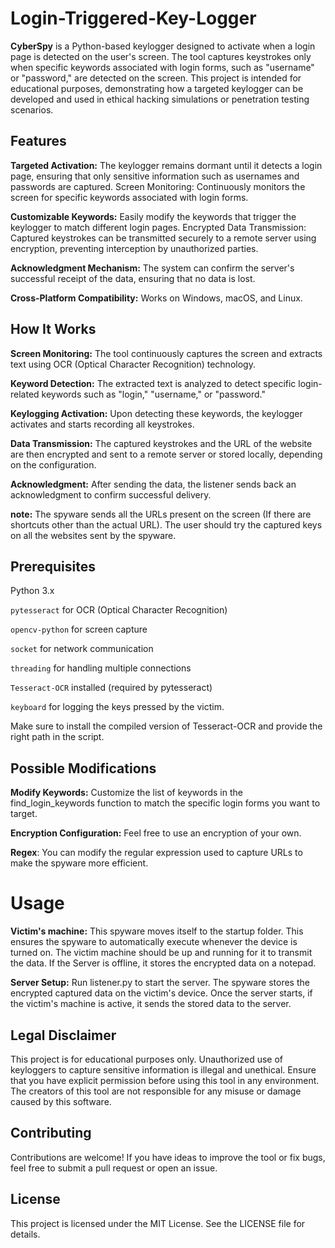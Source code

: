 # Login-Triggered-Key-Logger
**CyberSpy** is a Python-based keylogger designed to activate when a login page is detected on the user's screen. The tool captures keystrokes only when specific keywords associated with login forms, such as "username" or "password," are detected on the screen. This project is intended for educational purposes, demonstrating how a targeted keylogger can be developed and used in ethical hacking simulations or penetration testing scenarios.

## Features
**Targeted Activation:** The keylogger remains dormant until it detects a login page, ensuring that only sensitive information such as usernames and passwords are captured.
Screen Monitoring: Continuously monitors the screen for specific keywords associated with login forms.

**Customizable Keywords:** Easily modify the keywords that trigger the keylogger to match different login pages.
Encrypted Data Transmission: Captured keystrokes can be transmitted securely to a remote server using encryption, preventing interception by unauthorized parties.

**Acknowledgment Mechanism:** The system can confirm the server's successful receipt of the data, ensuring that no data is lost.

**Cross-Platform Compatibility:** Works on Windows, macOS, and Linux.

## How It Works
**Screen Monitoring:** The tool continuously captures the screen and extracts text using OCR (Optical Character Recognition) technology.

**Keyword Detection:** The extracted text is analyzed to detect specific login-related keywords such as "login," "username," or "password."

**Keylogging Activation:** Upon detecting these keywords, the keylogger activates and starts recording all keystrokes.

**Data Transmission:** The captured keystrokes and the URL of the website are then encrypted and sent to a remote server or stored locally, depending on the configuration.

**Acknowledgment:** After sending the data, the listener sends back an acknowledgment to confirm successful delivery.

**note:** The spyware sends all the URLs present on the screen (If there are shortcuts other than the actual URL). The user should try the captured keys on all the websites sent by the spyware.

## Prerequisites
Python 3.x

`pytesseract` for OCR (Optical Character Recognition)

`opencv-python` for screen capture

`socket` for network communication

`threading` for handling multiple connections

`Tesseract-OCR` installed (required by pytesseract)

`keyboard` for logging the keys pressed by the victim.

Make sure to install the compiled version of Tesseract-OCR and provide the right path in the script. 

## Possible Modifications
**Modify Keywords:** Customize the list of keywords in the find_login_keywords function to match the specific login forms you want to target.

**Encryption Configuration:** Feel free to use an encryption of your own.

**Regex**: You can modify the regular expression used to capture URLs to make the spyware more efficient.

# Usage
**Victim's machine:** This spyware moves itself to the startup folder. This ensures the spyware to automatically execute whenever the device is turned on. The victim machine should be up and running for it to transmit the data. If the Server is offline, it stores the encrypted data on a notepad.

**Server Setup:** Run listener.py to start the server. The spyware stores the encrypted captured data on the victim's device. Once the server starts, if the victim's machine is active, it sends the stored data to the server.

## Legal Disclaimer
This project is for educational purposes only. Unauthorized use of keyloggers to capture sensitive information is illegal and unethical. Ensure that you have explicit permission before using this tool in any environment. The creators of this tool are not responsible for any misuse or damage caused by this software.

## Contributing
Contributions are welcome! If you have ideas to improve the tool or fix bugs, feel free to submit a pull request or open an issue.

## License
This project is licensed under the MIT License. See the LICENSE file for details.
